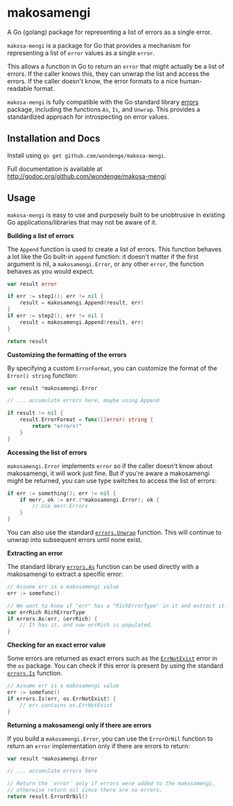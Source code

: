 # makosamengi

A Go (golang) package for representing a list of errors as a single error.

`makosa-mengi` is a package for Go that provides a mechanism for
representing a list of `error` values as a single `error`.

This allows a function in Go to return an `error` that might actually
be a list of errors. If the caller knows this, they can unwrap the
list and access the errors. If the caller doesn't know, the error
formats to a nice human-readable format.

`makosa-mengi` is fully compatible with the Go standard library
[errors](https://golang.org/pkg/errors/) package, including the
functions `As`, `Is`, and `Unwrap`. This provides a standardized approach
for introspecting on error values.

## Installation and Docs

Install using `go get github.com/wondenge/makosa-mengi`.

Full documentation is available at
http://godoc.org/github.com/wondenge/makosa-mengi

## Usage

`makosa-mengi` is easy to use and purposely built to be unobtrusive in
existing Go applications/libraries that may not be aware of it.

**Building a list of errors**

The `Append` function is used to create a list of errors. This function
behaves a lot like the Go built-in `append` function: it doesn't matter
if the first argument is nil, a `makosamengi.Error`, or any other `error`,
the function behaves as you would expect.

```go
var result error

if err := step1(); err != nil {
	result = makosamengi.Append(result, err)
}
if err := step2(); err != nil {
	result = makosamengi.Append(result, err)
}

return result
```

**Customizing the formatting of the errors**

By specifying a custom `ErrorFormat`, you can customize the format
of the `Error() string` function:

```go
var result *makosamengi.Error

// ... accumulate errors here, maybe using Append

if result != nil {
	result.ErrorFormat = func([]error) string {
		return "errors!"
	}
}
```

**Accessing the list of errors**

`makosamengi.Error` implements `error` so if the caller doesn't know about
makosamengi, it will work just fine. But if you're aware a makosamengi might
be returned, you can use type switches to access the list of errors:

```go
if err := something(); err != nil {
	if merr, ok := err.(*makosamengi.Error); ok {
		// Use merr.Errors
	}
}
```

You can also use the standard [`errors.Unwrap`](https://golang.org/pkg/errors/#Unwrap)
function. This will continue to unwrap into subsequent errors until none exist.

**Extracting an error**

The standard library [`errors.As`](https://golang.org/pkg/errors/#As)
function can be used directly with a makosamengi to extract a specific error:

```go
// Assume err is a makosamengi value
err := somefunc()

// We want to know if "err" has a "RichErrorType" in it and extract it.
var errRich RichErrorType
if errors.As(err, &errRich) {
	// It has it, and now errRich is populated.
}
```

**Checking for an exact error value**

Some errors are returned as exact errors such as the [`ErrNotExist`](https://golang.org/pkg/os/#pkg-variables)
error in the `os` package. You can check if this error is present by using
the standard [`errors.Is`](https://golang.org/pkg/errors/#Is) function.

```go
// Assume err is a makosamengi value
err := somefunc()
if errors.Is(err, os.ErrNotExist) {
	// err contains os.ErrNotExist
}
```

**Returning a makosamengi only if there are errors**

If you build a `makosamengi.Error`, you can use the `ErrorOrNil` function
to return an `error` implementation only if there are errors to return:

```go
var result *makosamengi.Error

// ... accumulate errors here

// Return the `error` only if errors were added to the makosamengi,
// otherwise return nil since there are no errors.
return result.ErrorOrNil()
```
